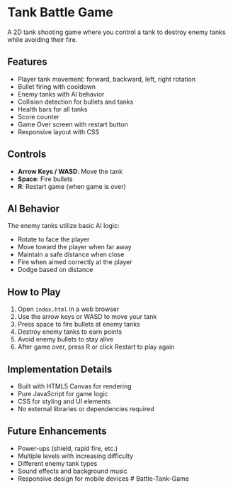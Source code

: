# Tank Battle Game

A 2D tank shooting game where you control a tank to destroy enemy tanks while avoiding their fire.

## Features

- Player tank movement: forward, backward, left, right rotation
- Bullet firing with cooldown
- Enemy tanks with AI behavior
- Collision detection for bullets and tanks
- Health bars for all tanks
- Score counter
- Game Over screen with restart button
- Responsive layout with CSS

## Controls

- **Arrow Keys / WASD**: Move the tank
- **Space**: Fire bullets
- **R**: Restart game (when game is over)

## AI Behavior

The enemy tanks utilize basic AI logic:
- Rotate to face the player
- Move toward the player when far away
- Maintain a safe distance when close
- Fire when aimed correctly at the player
- Dodge based on distance

## How to Play

1. Open `index.html` in a web browser
2. Use the arrow keys or WASD to move your tank
3. Press space to fire bullets at enemy tanks
4. Destroy enemy tanks to earn points
5. Avoid enemy bullets to stay alive
6. After game over, press R or click Restart to play again

## Implementation Details

- Built with HTML5 Canvas for rendering
- Pure JavaScript for game logic
- CSS for styling and UI elements
- No external libraries or dependencies required

## Future Enhancements

- Power-ups (shield, rapid fire, etc.)
- Multiple levels with increasing difficulty
- Different enemy tank types
- Sound effects and background music
- Responsive design for mobile devices # Battle-Tank-Game
